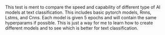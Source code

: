 This test is ment to compare the speed and capability of different type of AI models at text classification.
This includes basic pytorch models, Rnns, Lstms, and Cnns. Each model is given 5 epochs and will contain the same hyperparams if possible.
This is just a way for me to learn how to create different models and to see which is better for text classification.
